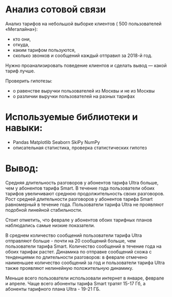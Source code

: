 # Анализ сотовой связи

Анализ тарифов на небольшой выборке клиентов ( 500 пользователей «Мегалайна»): 

* кто они, 
* откуда, 
* каким тарифом пользуются, 
* сколько звонков и сообщений каждый отправил за 2018-й год.

Нужно проанализировать поведение клиентов и сделать вывод — какой тариф лучше.

Проверить гипотезы: 
* о равенстве выручки пользователей из Москвы и не из Москвы
* о различии выручки пользователей на разных тарифах

# Используемые библиотеки и навыки:

 * Pandas  Matplotlib  Seaborn SkiPy NumPy
 * описательная статистика, проверка статистических гипотез

# Вывод:

Средняя длительность разговоров у абонентов тарифа Ultra больше, чем у абонентов тарифа Smart. 
В течение года пользователи обоих тарифов увеличивают среднюю продолжительность своих разговоров. 
Рост средней длительности разговоров у абонентов тарифа Smart равномерный в течение года. 
Пользователи тарифа Ultra не проявляют подобной линейной стабильности.

Стоит отметить, что феврале у абонентов обоих тарифных планов наблюдались самые низкие показатели.

В среднем количество сообщений пользователи тарифа Ultra отправляют больше - почти на 20 сообщений больше, чем пользователи тарифа Smart.
Количество сообщений в течение года на обоих тарифак растет. 
Динамика по отправке сообщений схожа с тенденциями по длительности разговоров: в феврале отмечено наименьшее количество сообщений за год
и пользователи тарифа Ultra также проявляют нелинейную положительную динамику.

Меньше всего пользователи использовали интернет в январе, феврале и апреле. Чаще всего абоненты тарифа Smart тратят 15-17 Гб, а абоненты тарифного плана Ultra - 19-21 ГБ.
